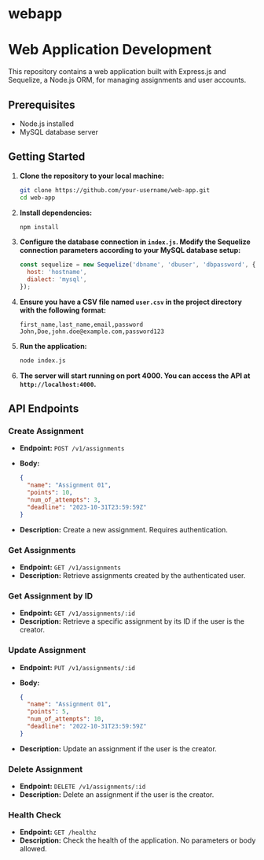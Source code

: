 # webapp


# Web Application Development

This repository contains a web application built with Express.js and Sequelize, a Node.js ORM, for managing assignments and user accounts.

## Prerequisites

- Node.js installed
- MySQL database server

## Getting Started

1. **Clone the repository to your local machine:**

    ```bash
    git clone https://github.com/your-username/web-app.git
    cd web-app
    ```

2. **Install dependencies:**

    ```bash
    npm install
    ```

3. **Configure the database connection in `index.js`. Modify the Sequelize connection parameters according to your MySQL database setup:**

    ```javascript
    const sequelize = new Sequelize('dbname', 'dbuser', 'dbpassword', {
      host: 'hostname',
      dialect: 'mysql',
    });
    ```

4. **Ensure you have a CSV file named `user.csv` in the project directory with the following format:**

    ```csv
    first_name,last_name,email,password
    John,Doe,john.doe@example.com,password123
    ```

5. **Run the application:**

    ```bash
    node index.js
    ```

6. **The server will start running on port 4000. You can access the API at `http://localhost:4000`.**

## API Endpoints

### Create Assignment

- **Endpoint:** `POST /v1/assignments`
- **Body:**

    ```json
    {
      "name": "Assignment 01",
      "points": 10,
      "num_of_attempts": 3,
      "deadline": "2023-10-31T23:59:59Z"
    }
    ```

- **Description:** Create a new assignment. Requires authentication.

### Get Assignments

- **Endpoint:** `GET /v1/assignments`
- **Description:** Retrieve assignments created by the authenticated user.

### Get Assignment by ID

- **Endpoint:** `GET /v1/assignments/:id`
- **Description:** Retrieve a specific assignment by its ID if the user is the creator.

### Update Assignment

- **Endpoint:** `PUT /v1/assignments/:id`
- **Body:**

    ```json
    {
      "name": "Assignment 01",
      "points": 5,
      "num_of_attempts": 10,
      "deadline": "2022-10-31T23:59:59Z"
    }
    ```

- **Description:** Update an assignment if the user is the creator.

### Delete Assignment

- **Endpoint:** `DELETE /v1/assignments/:id`
- **Description:** Delete an assignment if the user is the creator.

### Health Check

- **Endpoint:** `GET /healthz`
- **Description:** Check the health of the application. No parameters or body allowed.
